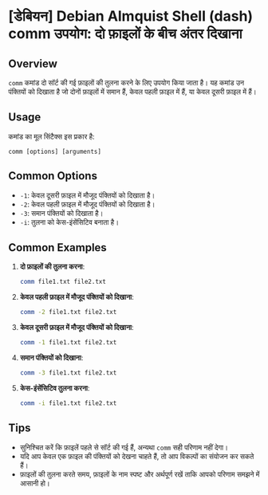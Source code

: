 # [डेबियन] Debian Almquist Shell (dash) comm उपयोग: दो फ़ाइलों के बीच अंतर दिखाना

## Overview
`comm` कमांड दो सॉर्ट की गई फ़ाइलों की तुलना करने के लिए उपयोग किया जाता है। यह कमांड उन पंक्तियों को दिखाता है जो दोनों फ़ाइलों में समान हैं, केवल पहली फ़ाइल में हैं, या केवल दूसरी फ़ाइल में हैं।

## Usage
कमांड का मूल सिंटैक्स इस प्रकार है:
```
comm [options] [arguments]
```

## Common Options
- `-1`: केवल दूसरी फ़ाइल में मौजूद पंक्तियों को दिखाता है।
- `-2`: केवल पहली फ़ाइल में मौजूद पंक्तियों को दिखाता है।
- `-3`: समान पंक्तियों को दिखाता है।
- `-i`: तुलना को केस-इंसेंसिटिव बनाता है।

## Common Examples
1. **दो फ़ाइलों की तुलना करना**:
   ```bash
   comm file1.txt file2.txt
   ```

2. **केवल पहली फ़ाइल में मौजूद पंक्तियों को दिखाना**:
   ```bash
   comm -2 file1.txt file2.txt
   ```

3. **केवल दूसरी फ़ाइल में मौजूद पंक्तियों को दिखाना**:
   ```bash
   comm -1 file1.txt file2.txt
   ```

4. **समान पंक्तियों को दिखाना**:
   ```bash
   comm -3 file1.txt file2.txt
   ```

5. **केस-इंसेंसिटिव तुलना करना**:
   ```bash
   comm -i file1.txt file2.txt
   ```

## Tips
- सुनिश्चित करें कि फ़ाइलें पहले से सॉर्ट की गई हैं, अन्यथा `comm` सही परिणाम नहीं देगा।
- यदि आप केवल एक फ़ाइल की पंक्तियों को देखना चाहते हैं, तो आप विकल्पों का संयोजन कर सकते हैं।
- फ़ाइलों की तुलना करते समय, फ़ाइलों के नाम स्पष्ट और अर्थपूर्ण रखें ताकि आपको परिणाम समझने में आसानी हो।